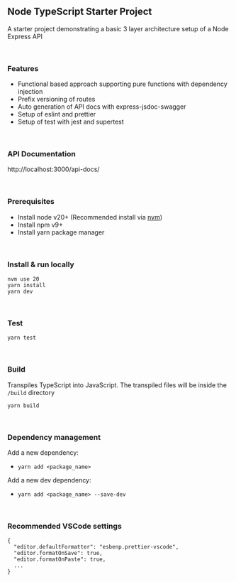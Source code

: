 ## Node TypeScript Starter Project

A starter project demonstrating a basic 3 layer architecture setup of a Node Express API

<br>

### Features

- Functional based approach supporting pure functions with dependency injection
- Prefix versioning of routes
- Auto generation of API docs with express-jsdoc-swagger
- Setup of eslint and prettier
- Setup of test with jest and supertest

<br>

### API Documentation

http://localhost:3000/api-docs/

<br>

### Prerequisites

- Install node v20+ (Recommended install via [nvm](https://github.com/nvm-sh/nvm))
- Install npm v9+
- Install yarn package manager

<br>

### Install & run locally

```
nvm use 20
yarn install
yarn dev
```

<br>

### Test

```
yarn test
```

<br>

### Build

Transpiles TypeScript into JavaScript. The transpiled files will be inside the `/build` directory

`yarn build`

<br>

### Dependency management

Add a new dependency:

- `yarn add <package_name>`

Add a new dev dependency:

- `yarn add <package_name> --save-dev`

<br>

### Recommended VSCode settings

```
{
  "editor.defaultFormatter": "esbenp.prettier-vscode",
  "editor.formatOnSave": true,
  "editor.formatOnPaste": true,
  ...
}
```

